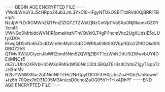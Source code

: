 -----BEGIN AGE ENCRYPTED FILE-----
YWdlLWVuY3J5cHRpb24ub3JnL3YxCi0+IFgyNTUxOSBlTitzRVd0QjBRR1FBelpN
NzJjVlFtZnRCMWhZQTFmZlZlQTZTZWxlZjNzCmVjd1VaSXp0NjRkamxGZGY3cml3
VWNGd0MrbldoWVN1R1pmekhzNThVQVkKLT4gPi1ncmVhc2UgXUdsIE5xLUtyXD0v
IHwgQD5nNnEkCndDWm9mMytlc3dDOWRSaEtlMStGVEpRQlo2ZlROQkdSNDBGZ2hS
QTMvRWljUGtycnJibWR2bnd5Nm52QVRjZlEKT1czWnNDdURiZWwvbUY4OExMNCs5
dkZrUUhhOXRVbHh5WXdRMGdWS0NnCi0tLSBQaTErRzdCNitoZ1gyTGppTzJHSmMv
N2IvYWliWXRuc2o0NmNFTitHc2NrCpyD1CGFiLHXjUbsZoJHGbZlJn8cwwf+fz6h
70Qox7dO31G05M3An/esD0unolZaOQ05h1+1+IxADhPF
-----END AGE ENCRYPTED FILE-----
